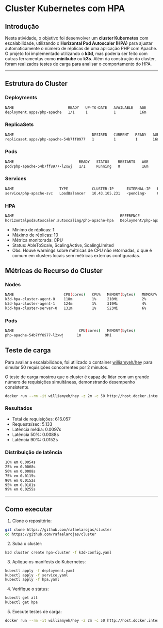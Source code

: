 # Cluster Kubernetes com HPA

## Introdução
Nesta atividade, o objetivo foi desenvolver um **cluster Kubernetes** com escalabilidade, utilizando o **Horizontal Pod Autoscaler (HPA)** para ajustar automaticamente o número de réplicas de uma aplicação PHP com Apache. 
O projeto foi implementado utilizando o **k3d**, mas poderia ser feito com outras ferramentas como **minikube** ou **k3s**. Além da construção do cluster, foram realizados testes de carga para analisar o comportamento do HPA.

---

## Estrutura do Cluster

### Deployments
```bash
NAME                         READY   UP-TO-DATE   AVAILABLE   AGE
deployment.apps/php-apache   1/1     1            1           16m
```

### ReplicaSets
```bash
NAME                                    DESIRED   CURRENT   READY   AGE
replicaset.apps/php-apache-54b7ff8977   1         1         1       16m
```

### Pods
```bash
NAME                              READY   STATUS    RESTARTS   AGE
pod/php-apache-54b7ff8977-l2xwj   1/1     Running   0          16m
```

### Services
```bash
NAME                     TYPE           CLUSTER-IP      EXTERNAL-IP   PORT(S)        AGE
service/php-apache-svc   LoadBalancer   10.43.105.231   <pending>     80:31633/TCP   16m
```

### HPA
```bash
NAME                                                 REFERENCE               TARGETS       MINPODS   MAXPODS   REPLICAS   AGE
horizontalpodautoscaler.autoscaling/php-apache-hpa   Deployment/php-apache   cpu: 0%/50%   1         10        1          15m
```
- Mínimo de réplicas: 1
- Máximo de réplicas: 10
- Métrica monitorada: CPU
- Status: AbleToScale, ScalingActive, ScalingLImited
- Obs: Houve warnings sobre métricas de CPU não retornadas, o que é comum em clusters locais sem métricas externas configuradas.

## Métricas de Recurso do Cluster

### Nodes
```bash
NAME                       CPU(cores)   CPU%   MEMORY(bytes)   MEMORY%
k3d-hpa-cluster-agent-0    118m         1%     210Mi           2%
k3d-hpa-cluster-agent-1    124m         1%     319Mi           4%
k3d-hpa-cluster-server-0   131m         1%     523Mi           6%
```

### Pods
```bash
NAME                              CPU(cores)   MEMORY(bytes)
php-apache-54b7ff8977-l2xwj      1m           9Mi
```

## Teste de carga

Para avaliar a escalabilidade, foi utilizado o container [williamyeh/hey](https://hub.docker.com/r/williamyeh/hey?utm_source=chatgpt.com) para simular 50 requisições concorrentes por 2 minutos.

O teste de carga mostrou que o cluster é capaz de lidar com um grande número de requisições simultâneas, demonstrando desempenho consistente.

```bash
docker run --rm -it williamyeh/hey -z 2m -c 50 http://host.docker.internal:8080/
```

### Resultados

- Total de requisições: 616.057
- Requests/sec: 5.133
- Latência média: 0.0097s
- Latência 50%: 0.0088s
- Latência 90%: 0.0152s

### Distribuição de latência

```bash
10% em 0.0054s
25% em 0.0068s
50% em 0.0088s
75% em 0.0115s
90% em 0.0152s
95% em 0.0181s
99% em 0.0255s
```

---

## Como executar

1) Clone o repositório:
```bash
git clone https://github.com/rafaelarojas/cluster
cd https://github.com/rafaelarojas/cluster
```

2) Suba o cluster:
```bash
k3d cluster create hpa-cluster -f k3d-config.yaml
```

3) Aplique os manifests do Kubernetes:
```bash
kubectl apply -f deployment.yaml
kubectl apply -f service.yaml
kubectl apply -f hpa.yaml
```

4) Verifique o status:
```bash
kubectl get all
kubectl get hpa
```

5) Execute testes de carga:
```bash
docker run --rm -it williamyeh/hey -z 2m -c 50 http://host.docker.internal:8080/
```
